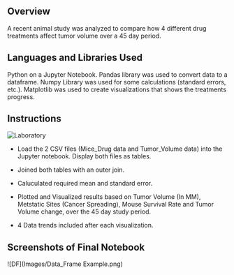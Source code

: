 ## Overview

A recent animal study was analyzed to compare how 4 different drug treatments affect tumor volume over a 45 day period.

## Languages and Libraries Used

Python on a Jupyter Notebook. Pandas library was used to convert data to a dataframe. Numpy Library was used for some calculations (standard errors, etc.). Matplotlib was used to create visualizations that shows the treatments progress.

## Instructions

![Laboratory](Images/Laboratory.jpg)

* Load the 2 CSV files (Mice_Drug data and Tumor_Volume data) into the Jupyter notebook. Display both files as tables.

* Joined both tables with an outer join.

* Caluculated required mean and standard error.

* Plotted and Visualized results based on Tumor Volume (In MM), Metstatic Sites (Cancer Spreading), Mouse Survival Rate and Tumor Volume change, over the 45 day study period.

* 4 Data trends included after each visualization.

## Screenshots of Final Notebook

![DF](Images/Data_Frame Example.png)

